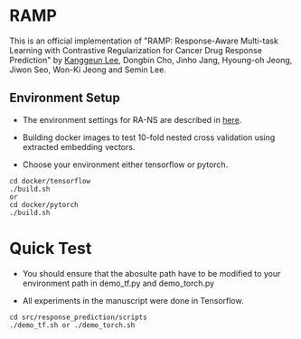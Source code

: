 # RAMP
This is an official implementation of "RAMP: Response-Aware Multi-task Learning with Contrastive Regularization for Cancer Drug Response Prediction" by [Kanggeun Lee](https://scholar.google.com/citations?hl=ko&user=OvRs1iwAAAAJ), Dongbin Cho, Jinho Jang, Hyoung-oh Jeong, Jiwon Seo, Won-Ki Jeong and Semin Lee.


## **Environment Setup** ##
- The environment settings for RA-NS are described in [here](src/embed/README.md).

- Building docker images to test 10-fold nested cross validation using extracted embedding vectors.

- Choose your environment either tensorflow or pytorch. 
```
cd docker/tensorflow
./build.sh 
or
cd docker/pytorch
./build.sh 
```

# Quick Test
- You should ensure that the abosulte path have to be modified to your environment path in demo_tf.py and demo_torch.py

- All experiments in the manuscript were done in Tensorflow.
```
cd src/response_prediction/scripts
./demo_tf.sh or ./demo_torch.sh 
```
